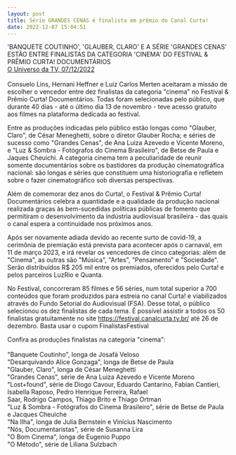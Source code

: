```yaml
---
layout: post
title: Série GRANDES CENAS é finalista em prêmio do Canal Curta!
date: 2022-12-07 15:04:51
---
```

'BANQUETE COUTINHO', 'GLAUBER, CLARO' E A SÉRIE 'GRANDES CENAS' ESTÃO ENTRE FINALISTAS DA CATEGORIA 'CINEMA' DO FESTIVAL & PRÊMIO CURTA! DOCUMENTÁRIOS\
[O Universo da TV, 07/12/2022](https://www.ouniversodatv.com/2022/12/banquete-coutinho-glauber-claro-e-serie.html)\
\
Consuelo Lins, Hernani Heffner e Luiz Carlos Merten aceitaram a missão de escolher o vencedor entre dez finalistas da categoria "cinema" no Festival & Prêmio Curta! Documentários. Todas foram selecionadas pelo público, que durante 40 dias - até o último dia 13 de novembro - teve acesso gratuito aos filmes na plataforma dedicada ao festival.

Entre as produções indicadas pelo público estão longas como "Glauber, Claro", de César Meneghetti, sobre o diretor Glauber Rocha; e séries de sucesso como "Grandes Cenas", de Ana Luiza Azevedo e Vicente Moreno, e "Luz & Sombra - Fotógrafos do Cinema Brasileiro", de Betse de Paula e Jaques Cheuichi. A categoria cinema tem a peculiaridade de reunir somente documentários sobre os bastidores da produção cinematográfica nacional: são longas e séries que constituem uma historiografia e refletem sobre o fazer cinematográfico sob diversas perspectivas.

Além de comemorar dez anos do Curta!, o Festival & Prêmio Curta! Documentários celebra a quantidade e a qualidade da produção nacional realizada graças às bem-sucedidas políticas públicas de fomento que permitiram o desenvolvimento da indústria audiovisual brasileira - das quais o canal espera a continuidade nos próximos anos.

Após ser novamente adiada devido ao recente surto de covid-19, a cerimônia de premiação está prevista para acontecer após o carnaval, em 11 de março 2023, e irá revelar os vencedores de cinco categorias: além de "Cinema", as outras são "Música", "Artes", "Pensamento" e "Sociedade". Serão distribuídos R$ 205 mil entre os premiados, oferecidos pelo Curta! e pelos parceiros LuzRio e Quanta.

No Festival, concorreram 85 filmes e 56 séries, num total superior a 700 conteúdos que foram produzidos para estreia no canal Curta! e viabilizados através do Fundo Setorial do Audiovisual (FSA). Desse total, o público selecionou os dez finalistas de cada tema. É possível assistir a todos os 50 finalistas gratuitamente no site https://festival.canalcurta.tv.br/ até 26 de dezembro. Basta usar o cupom FinalistasFestival

Confira as produções finalistas na categoria "cinema":\
\
"Banquete Coutinho", longa de Josafá Veloso\
"Desarquivando Alice Gonzaga", longa de Betse de Paula\
"Glauber, Claro", longa de César Meneghetti\
"Grandes Cenas", série de Ana Luiza Azevedo e Vicente Moreno\
"Lost+found", série de Diogo Cavour, Eduardo Cantarino, Fabian Cantieri, Isabella Raposo, Pedro Henrique Ferreira, Rafael \
Saar, Rodrigo Campos, Thiago Brito e Thiago Ortman\
"Luz & Sombra - Fotógrafos do Cinema Brasileiro", série de Betse de Paula e Jacques Cheuiche\
"Na Ilha", longa de Julia Bernstein e Vinícius Nascimento\
"Nós, Documentaristas", série de Susanna Lira\
"O Bom Cinema", longa de Eugenio Puppo\
"O Método", série de Liliana Sulzbach